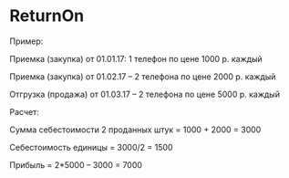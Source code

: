 # ReturnOn

Пример:

Приемка (закупка) от 01.01.17: 1 телефон по цене 1000 р. каждый

Приемка (закупка) от 01.02.17 – 2 телефона по цене 2000 р. каждый

Отгрузка (продажа) от 01.03.17 – 2 телефона по цене 5000 р. каждый

Расчет:

Сумма себестоимости 2 проданных штук = 1000 + 2000 = 3000

Себестоимость единицы = 3000/2 = 1500

Прибыль = 2*5000 – 3000 = 7000
